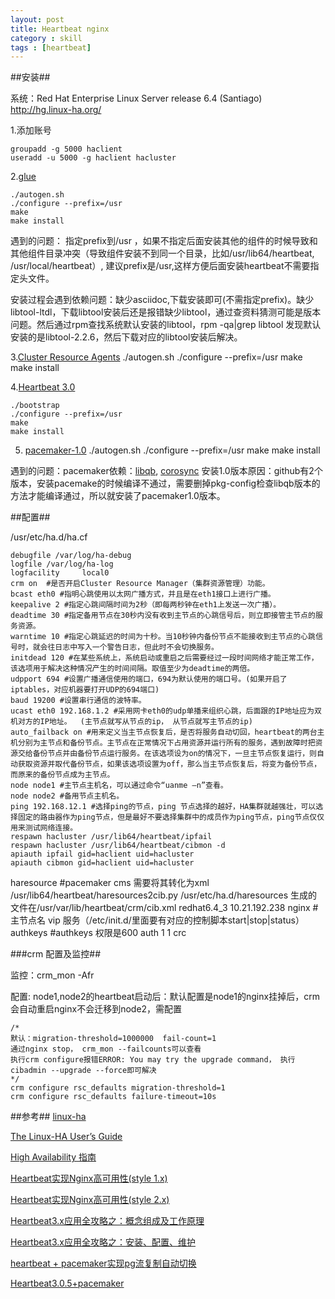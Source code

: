 ```yaml
---
layout: post
title: Heartbeat nginx
category : skill
tags : [heartbeat]
---
```


##安装##

系统：Red Hat Enterprise Linux Server release 6.4 (Santiago)
http://hg.linux-ha.org/

1.添加账号

	groupadd -g 5000 haclient
	useradd -u 5000 -g haclient hacluster


2.[glue](http://hg.linux-ha.org/glue/archive/tip.tar.gz) 

	./autogen.sh 
	./configure --prefix=/usr
	make
	make install
	
遇到的问题：
指定prefix到/usr ，如果不指定后面安装其他的组件的时候导致和其他组件目录冲突（导致组件安装不到同一个目录，比如/usr/lib64/heartbeat, /usr/local/heartbeat）, 建议prefix是/usr,这样方便后面安装heartbeat不需要指定头文件。

安装过程会遇到依赖问题：缺少asciidoc,下载安装即可(不需指定prefix)。缺少libtool-ltdl，下载libtool安装后还是报错缺少libtool，通过查资料猜测可能是版本问题。然后通过rpm查找系统默认安装的libtool，rpm -qa|grep libtool 发现默认安装的是libtool-2.2.6，然后下载对应的libtool安装后解决。


3.[Cluster Resource Agents](https://github.com/ClusterLabs/resource-agents)
	./autogen.sh 
	./configure --prefix=/usr
	make
	make install
	
4.[Heartbeat 3.0](http://hg.linux-ha.org/heartbeat-STABLE_3_0/archive/tip.tar.gz)

	./bootstrap 
	./configure --prefix=/usr
	make
	make install
	
5. [pacemaker-1.0](https://github.com/ClusterLabs/pacemaker-1.0)
	./autogen.sh 
	./configure --prefix=/usr
	make
	make install
	
遇到的问题：pacemaker依赖：[libqb](https://github.com/ClusterLabs/libqb), [corosync](https://github.com/corosync/corosync)
安装1.0版本原因：github有2个版本，安装pacemake的时候编译不通过，需要删掉pkg-config检查libqb版本的方法才能编译通过，所以就安装了pacemaker1.0版本。

##配置##

/usr/etc/ha.d/ha.cf

	debugfile /var/log/ha-debug  
	logfile /var/log/ha-log   
	logfacility     local0
	crm on  #是否开启Cluster Resource Manager（集群资源管理）功能。  
	bcast eth0 #指明心跳使用以太网广播方式，并且是在eth1接口上进行广播。  
	keepalive 2 #指定心跳间隔时间为2秒（即每两秒钟在eth1上发送一次广播）。  
	deadtime 30 #指定备用节点在30秒内没有收到主节点的心跳信号后，则立即接管主节点的服务资源。  
	warntime 10 #指定心跳延迟的时间为十秒。当10秒钟内备份节点不能接收到主节点的心跳信号时，就会往日志中写入一个警告日志，但此时不会切换服务。  
	initdead 120 #在某些系统上，系统启动或重启之后需要经过一段时间网络才能正常工作，该选项用于解决这种情况产生的时间间隔。取值至少为deadtime的两倍。   
	udpport 694 #设置广播通信使用的端口，694为默认使用的端口号。(如果开启了iptables，对应机器要打开UDP的694端口)  
	baud 19200 #设置串行通信的波特率。  
	ucast eth0 192.168.1.2 #采用网卡eth0的udp单播来组织心跳，后面跟的IP地址应为双机对方的IP地址。  (主节点就写从节点的ip， 从节点就写主节点的ip)
	auto_failback on #用来定义当主节点恢复后，是否将服务自动切回，heartbeat的两台主机分别为主节点和备份节点。主节点在正常情况下占用资源并运行所有的服务，遇到故障时把资源交给备份节点并由备份节点运行服务。在该选项设为on的情况下，一旦主节点恢复运行，则自动获取资源并取代备份节点，如果该选项设置为off，那么当主节点恢复后，将变为备份节点，而原来的备份节点成为主节点。  
	node node1 #主节点主机名，可以通过命令“uanme –n”查看。  
	node node2 #备用节点主机名。  
	ping 192.168.12.1 #选择ping的节点，ping 节点选择的越好，HA集群就越强壮，可以选择固定的路由器作为ping节点，但是最好不要选择集群中的成员作为ping节点，ping节点仅仅用来测试网络连接。  
	respawn hacluster /usr/lib64/heartbeat/ipfail
	respawn hacluster /usr/lib64/heartbeat/cibmon -d
	apiauth ipfail gid=haclient uid=hacluster
	apiauth cibmon gid=haclient uid=hacluster

haresource
	#pacemaker cms 需要将其转化为xml /usr/lib64/heartbeat/haresources2cib.py /usr/etc/ha.d/haresources 生成的文件在/usr/var/lib/heartbeat/crm/cib.xml
	redhat6.4_3     10.21.192.238 nginx #主节点名 vip 服务（/etc/init.d/里面要有对应的控制脚本start|stop|status）
authkeys
	#authkeys 权限是600
	auth 1
	1 crc
	
###crm 配置及监控##

监控：crm_mon -Afr

配置: node1,node2的heartbeat启动后：默认配置是node1的nginx挂掉后，crm会自动重启nginx不会迁移到node2，需配置

	/*
	默认：migration-threshold=1000000	fail-count=1
	通过nginx stop， crm_mon --failcounts可以查看
	执行crm configure报错ERROR: You may try the upgrade command， 执行cibadmin --upgrade --force即可解决
	*/
	crm configure rsc_defaults migration-threshold=1
	crm configure rsc_defaults failure-timeout=10s
	
	
##参考##
[linux-ha](http://hg.linux-ha.org/)

[The Linux-HA User’s Guide](http://www.linux-ha.org/doc/users-guide/users-guide.html)

[High Availability 指南](http://www.novell.com/zh-cn/documentation/sle_ha/book_sleha/data/book_sleha.html)

[Heartbeat实现Nginx高可用性(style 1.x) ](http://club.topsage.com/thread-530648-1-1.html)

[Heartbeat实现Nginx高可用性(style 2.x)](http://club.topsage.com/thread-530655-1-1.html)

[Heartbeat3.x应用全攻略之：概念组成及工作原理](http://ixdba.blog.51cto.com/2895551/745228)

[Heartbeat3.x应用全攻略之：安装、配置、维护](http://ixdba.blog.51cto.com/2895551/746271)

[heartbeat + pacemaker实现pg流复制自动切换](http://my.oschina.net/lianshunke/blog/200411)

[Heartbeat3.0.5+pacemaker](http://my.oschina.net/guol/blog/90128)
